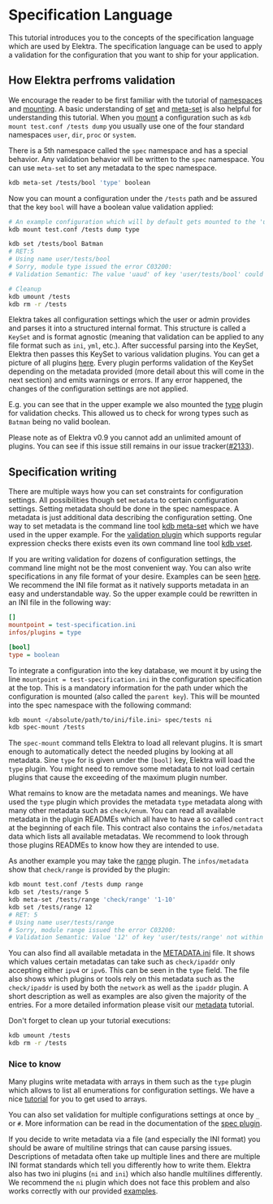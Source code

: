 # Specification Language

This tutorial introduces you to the concepts of the specification language which are used by Elektra. The specification language
can be used to apply a validation for the configuration that you want to ship for your application.

## How Elektra perfroms validation

We encourage the reader to be first familiar with the tutorial of [namespaces](namespaces.md) and [mounting](mount.md). A basic
understanding of [set](../help/kdb-set.md) and [meta-set](../help/kdb-meta-set.md) is also helpful for understanding this tutorial.
When you [mount](mount.md) a configuration such as `kdb mount test.conf /tests dump` you usually use one of the four standard namespaces
`user`, `dir`, `proc` or `system`.

There is a 5th namespace called the `spec` namespace and has a special behavior. Any validation behavior
will be written to the `spec` namespace. You can use `meta-set` to set any metadata to the spec namespace.

```sh
kdb meta-set /tests/bool 'type' boolean
```

Now you can mount a configuration under the `/tests` path and be assured that the key `bool` will
have a boolean value validation applied:

```sh
# An example configuration which will by default gets mounted to the 'user' namespace
kdb mount test.conf /tests dump type

kdb set /tests/bool Batman
# RET:5
# Using name user/tests/bool
# Sorry, module type issued the error C03200:
# Validation Semantic: The value 'uaud' of key 'user/tests/bool' could not be converted into a boolean

# Cleanup
kdb umount /tests
kdb rm -r /tests
```

Elektra takes all configuration settings which the user or admin provides and parses it into a structured internal format.
This structure is called a `KeySet` and is format agnostic (meaning that validation can be applied to any file format
such as `ini`, `yml`, etc.). After successful parsing into the KeySet, Elektra then passes this KeySet to various
validation plugins. You can get a picture of all plugins [here](/src/plugins). Every plugin performs validation
of the KeySet depending on the metadata provided (more detail about this will come in the next section) and emits warnings
or errors. If any error happened, the changes of the configuration settings are not applied.

E.g. you can see
that in the upper example we also mounted the [type](/src/plugins/type/README.md) plugin for validation checks. This
allowed us to check for wrong types such as `Batman` being no valid boolean.

Please note as of Elektra v0.9 you cannot add an unlimited amount of plugins. You can see if this issue
still remains in our issue tracker([#2133](https://github.com/ElektraInitiative/libelektra/issues/2133)).

## Specification writing

There are multiple ways how you can set constraints for configuration settings. All possibilities though set `metadata` to certain
configuration settings. Setting metadata should be done in the spec namespace. A metadata is just additional data describing the configuration setting.
One way to set metadata is the command line tool [kdb meta-set](../help/kdb-meta-set.md) which we have used in the upper example.
For the [validation plugin](../../src/plugins/validation/README.md) which supports regular expression checks there exists even its own
command line tool [kdb vset](../help/kdb-vset.md).

If you are writing validation for dozens of configuration settings, the command line might not be the most convenient way. You can also
write specifications in any file format of your desire. Examples can be seen [here](../../examples/spec). We recommend the INI
file format as it natively supports metadata in an easy and understandable way. So the upper example
could be rewritten in an INI file in the following way:

```ini
[]
mountpoint = test-specification.ini
infos/plugins = type

[bool]
type = boolean
```

To integrate a configuration into the key database, we mount it by using the line `mountpoint = test-specification.ini`
in the configuration specification at the top. This is a mandatory information for the path under which the configuration is mounted
(also called the `parent key`).
This will be mounted into the spec namespace with the following command:

```bash
kdb mount </absolute/path/to/ini/file.ini> spec/tests ni
kdb spec-mount /tests
```

The `spec-mount` command tells Elektra to load all relevant plugins. It is smart enough to automatically detect the needed plugins
by looking at all metadata. Sine `type` for is given under the `[bool]` key, Elektra will load the `type` plugin.
You might need to remove some metadata to not load certain plugins that cause the exceeding of the maximum
plugin number.

What remains to know are the metadata names and meanings. We have used the `type` plugin which provides the metadata `type` metadata along with
many other metadata such as `check/enum`. You can read all available metadata in the plugin READMEs which all have to have a
so called `contract` at the beginning of each file. This contract also contains the `infos/metadata` data which lists all available
metadatas. We recommend to look through those plugins READMEs to know how they are intended to use.

As another example you may take the [range](/src/plugins/range/README.md) plugin. The `infos/metadata` show that
`check/range` is provided by the plugin:

```sh
kdb mount test.conf /tests dump range
kdb set /tests/range 5
kdb meta-set /tests/range 'check/range' '1-10'
kdb set /tests/range 12
# RET: 5
# Using name user/tests/range
# Sorry, module range issued the error C03200:
# Validation Semantic: Value '12' of key 'user/tests/range' not within range 1-10
```

You can also find all available metadata in the [METADATA.ini](/doc/METADATA.ini) file. It shows which
values certain metadatas can take such as `check/ipaddr` only accepting either `ipv4` or `ipv6`. This can be seen
in the `type` field. The file also shows which plugins or tools rely on this metadata such as the `check/ipaddr` is used by
both the `network` as well as the `ipaddr` plugin. A short description as well as examples are also given the majority of the entries.
For a more detailed information please visit our [metadata](../dev/metadata.md) tutorial.

Don't forget to clean up your tutorial executions:
```sh
kdb umount /tests
kdb rm -r /tests
```

### Nice to know

Many plugins write metadata with arrays in them such as the `type` plugin which allows to list all enumerations for configuration settings.
We have a nice [tutorial](../tutorials/arrays.md) for you to get used to arrays.

You can also set validation for multiple configurations settings at once by `_` or `#`. More information can be read in the documentation
of the [spec plugin](/src/plugins/spec/README.md).

If you decide to write metadata via a file (and especially the INI format) you should be aware of multiline strings that can cause
parsing issues. Descriptions of metadata often take up multiple lines and
there are multiple INI format standards which tell you differently how to write them.
Elektra also has two ini plugins (`ni` and `ini`) which also handle multilines differently. We recommend the `ni` plugin which
does not face this problem and also works correctly with our provided [examples](../../examples/spec).
